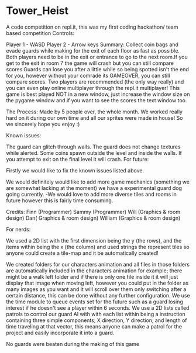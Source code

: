 # Tower_Heist
A code competition on repl.it, this was my first coding hackathon/ team based competition
Controls:

Player 1 - WASD
Player 2 - Arrow keys
Summary:
Collect coin bags and evade guards while making for the exit of
each floor as fast as possible. Both players need to be in the exit or entrance to go to the next room.If you get to the exit in room 7 the game will crash but you can still compare scores.Guards can lose you after a little
while so being spotted isn't the end for you, however without your comrade its
GAMEOVER, you can still compare scores. Two players are recommended (the only way really) and you can even play
online multiplayer through the repl.it multiplayer!
This game is best played NOT in a new window, just increase the window size on the pygame window and if you want to see the scores the text window too.

The Process:
Made by 5 people over, the whole month. We worked really hard on it during our own time and all our sprites were made in house! So we sincerely hope you enjoy :)

Known issues:

The guard can glitch through walls.
The guard does not change textures while alerted.
Some coins spawn outside the level and inside the walls.
If you attempt to exit on the final level it will crash.
For future:

Firstly we would like to fix the known issues listed above.

We would definitely would like to add more game mechanics (something we are somewhat lacking at the moment) we have a experimental guard dog going currently.
-We would love to add more diverse tiles and rooms in future however this is fairly time consuming.

Credits:
Finn (Programmer)
Sammy (Programmer)
Will (Graphics & room design)
Dan( Graphics & room design)
William (Graphics & room design)

For nerds:

We used a 2D list with the first dimension being the y (the rows), and the items within being the x (the column) and used strings the represent tiles so anyone could create a tile-map and it be automatically created!

We created folders for our characters animation and all files in those folders are
automatically included in the characters animation for example; there might be a walk left folder and if there is only one file inside it it will just display that image when moving left, however you could put in the folder as many images as you want and it will scroll over them only switching after a certain distance, this can be done without any further configuration.
We use the time module to queue events set for the future such as a guard losing interest if he doesn't see a player within 6 seconds.
We use a 2D lists called patrols to control our guard AI with with each list within being a instruction containing three simple components; X direction, Y direction, and length of time traveling at that vector, this means anyone can make a patrol for the project and easily incorporate it into a guard.

No guards were beaten during the making of this game
